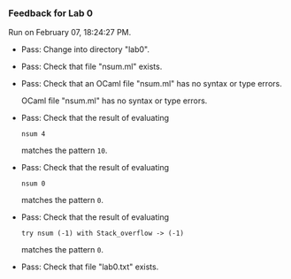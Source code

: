 ### Feedback for Lab 0

Run on February 07, 18:24:27 PM.

+ Pass: Change into directory "lab0".

+ Pass: Check that file "nsum.ml" exists.

+ Pass: Check that an OCaml file "nsum.ml" has no syntax or type errors.

    OCaml file "nsum.ml" has no syntax or type errors.



+ Pass: 
Check that the result of evaluating
   ```
   nsum 4
   ```
   matches the pattern `10`.

   




+ Pass: 
Check that the result of evaluating
   ```
   nsum 0
   ```
   matches the pattern `0`.

   




+ Pass: 
Check that the result of evaluating
   ```
   try nsum (-1) with Stack_overflow -> (-1)
   ```
   matches the pattern `0`.

   




+ Pass: Check that file "lab0.txt" exists.

